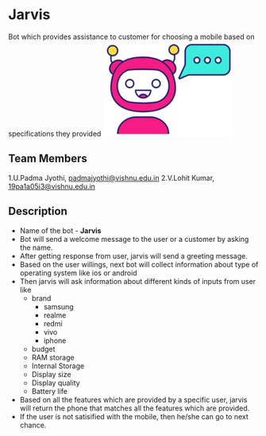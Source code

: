 # Jarvis 
  Bot which provides assistance to customer for choosing a mobile based on specifications they provided
  ![jarvis](https://github.com/PadmaJyothi-U/ML2021/blob/files/jarvis.png)
  
## Team Members
1.U.Padma Jyothi, padmajyothi@vishnu.edu.in
2.V.Lohit Kumar, 19pa1a05i3@vishnu.edu.in

## Description
* Name of the bot - **Jarvis**
* Bot will send a welcome message to the user or a customer by asking the name.
* After getting response from user, jarvis will send a greeting message.
* Based on the user willings, next bot will collect information about type of operating system like ios or android
* Then jarvis will ask information about different kinds of inputs from user like 
  + brand
    - samsung
    - realme
    - redmi
    - vivo
    - iphone
  + budget 
  + RAM storage
  + Internal Storage
  + Display size
  + Display quality
  + Battery life
* Based on all the features which are provided by a specific user, jarvis will return the phone that matches all the features which are provided.
* If the user is not satisified with the mobile, then he/she can go to next chance. 
